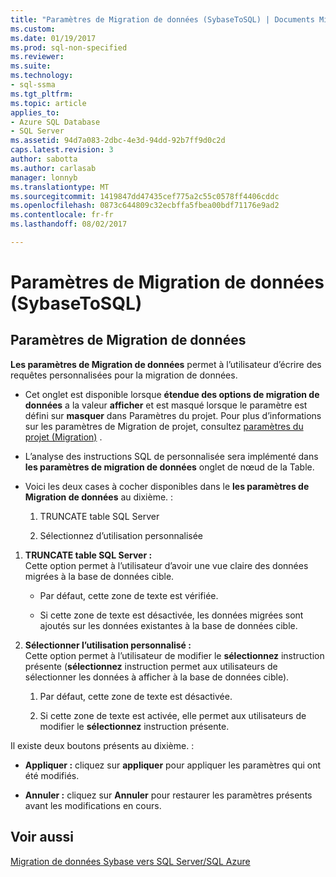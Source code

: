 ```yaml
---
title: "Paramètres de Migration de données (SybaseToSQL) | Documents Microsoft"
ms.custom: 
ms.date: 01/19/2017
ms.prod: sql-non-specified
ms.reviewer: 
ms.suite: 
ms.technology:
- sql-ssma
ms.tgt_pltfrm: 
ms.topic: article
applies_to:
- Azure SQL Database
- SQL Server
ms.assetid: 94d7a083-2dbc-4e3d-94dd-92b7ff9d0c2d
caps.latest.revision: 3
author: sabotta
ms.author: carlasab
manager: lonnyb
ms.translationtype: MT
ms.sourcegitcommit: 1419847dd47435cef775a2c55c0578ff4406cddc
ms.openlocfilehash: 0873c644809c32ecbffa5fbea00bdf71176e9ad2
ms.contentlocale: fr-fr
ms.lasthandoff: 08/02/2017

---
```

# <a name="data-migration-settings-sybasetosql"></a>Paramètres de Migration de données (SybaseToSQL)
  
## <a name="data-migration-settings"></a>Paramètres de Migration de données  
**Les paramètres de Migration de données** permet à l’utilisateur d’écrire des requêtes personnalisées pour la migration de données.  
  
-   Cet onglet est disponible lorsque **étendue des options de migration de données** a la valeur **afficher** et est masqué lorsque le paramètre est défini sur **masquer** dans Paramètres du projet. Pour plus d’informations sur les paramètres de Migration de projet, consultez [paramètres du projet (Migration)](http://msdn.microsoft.com/en-us/82f8857f-7ab1-4738-ab6e-b1e95ea94924) .  
  
-   L’analyse des instructions SQL de personnalisée sera implémenté dans **les paramètres de migration de données** onglet de nœud de la Table.  
  
-   Voici les deux cases à cocher disponibles dans le **les paramètres de Migration de données** au dixième. :  
  
    1.  TRUNCATE table SQL Server  
  
    2.  Sélectionnez d’utilisation personnalisée  
  
1.  **TRUNCATE table SQL Server :**  
     Cette option permet à l’utilisateur d’avoir une vue claire des données migrées à la base de données cible.  
  
    -   Par défaut, cette zone de texte est vérifiée.  
  
    -   Si cette zone de texte est désactivée, les données migrées sont ajoutés sur les données existantes à la base de données cible.  
  
2.  **Sélectionner l’utilisation personnalisé :**  
     Cette option permet à l’utilisateur de modifier le **sélectionnez** instruction présente (**sélectionnez** instruction permet aux utilisateurs de sélectionner les données à afficher à la base de données cible).  
  
    1.  Par défaut, cette zone de texte est désactivée.  
  
    2.  Si cette zone de texte est activée, elle permet aux utilisateurs de modifier le **sélectionnez** instruction présente.  
  
Il existe deux boutons présents au dixième. :  
  
-   **Appliquer :** cliquez sur **appliquer** pour appliquer les paramètres qui ont été modifiés.  
  
-   **Annuler :** cliquez sur **Annuler** pour restaurer les paramètres présents avant les modifications en cours.  
  
## <a name="see-also"></a>Voir aussi  
[Migration de données Sybase vers SQL Server/SQL Azure](http://msdn.microsoft.com/en-us/54a39f5e-9250-4387-a3ae-eae47c799811)  
  

